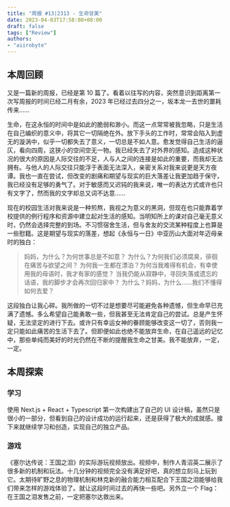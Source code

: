 ```yaml
---
title: "周报 #13|2313 - 生命甘美"
date: 2023-04-03T17:58:08+08:00
draft: false
tags: ["Review"]
authors:
- "aiirobyte"
---
```


## 本周回顾
又是一篇新的周报，已经是第 10 篇了。看着以往写的内容，突然意识到距离第一次写周报的时间已经二月有余，2023 年已经过去四分之一，坂本龙一去世的噩耗传来……

生命，在这永恒的时间中是如此的脆弱和渺小。而这一点常常被我忽略，只是生活在自己编织的意义中，将其它一切隔绝在外。放下手头的工作时，常常会陷入到虚无的漩涡中，似乎一切都失去了意义，一切总是不如人意。愈发觉得自己生活的逼仄，看向四周，这狭小的空间空无一物。我已经失去了对外界的感知。造成这种状况的很大的原因是人际交往的不足，人与人之间的连接是如此的重要，而我却无法拥有。与他人的人际交往只能浮于表面无法深入，亲密关系对我来说更是天方夜谭。我也一直在尝试，但改变的剧痛和期望与现实的巨大落差让我更加趋于保守，我已经没有足够的勇气了。对于敏感而又迟钝的我来说，唯一的表达方式或许也只有文字了，然而我的文字却总又词不达意……

现在的校园生活对我来说是一种煎熬，我视之为意义的黑洞，但现在也只能靠着学校提供的例行程序和资源中建立起对生活的感知。当明知所上的课对自己毫无意义时，仍然会选择完整的到场。不习惯宿舍生活，但与舍友的交流某种程度上也算是一些慰籍。这是期望与现实的落差，想起《永恒与一日》中亚历山大面对年迈母亲时的独白：

> 妈妈，为什么？为何世事总是不如意？
> 为什么？为何我们必须腐臭，徘徊在痛苦与欲望之间？
> 为何我一生都在漂泊？为何当我难得有机会，有幸使用我的母语时，我才有家的感觉？
> 当我仍能从寂静中，寻回失落或遗忘的话语，我的脚步才会再次回归家中？
> 为什么？妈妈，为什么……我们不懂得如何去爱？

这段独白让我心碎。我所做的一切不过是想要尽可能避免各种遗憾，但生命早已充满了遗憾。多么希望自己能勇敢一些，但我甚至无法肯定自己的尝试。总是产生怀疑，无法坚定的进行下去。或许只有幸运女神的眷顾能够改变这一切了，否则我一定只能如此痛苦的生活下去了。但即便如此也绝不能放弃生命，在自己遥远的记忆中，那些单纯而美好的时光仍然在不断的提醒我生命之甘美。我不能放弃，一定，一定。

## 本周探索

### 学习
使用 Next.js + React + Typescript 第一次构建出了自己的 UI 设计稿，虽然只是很小的一部分，但看到自己的设计成功的运行起来，还是获得了极大的成就感。接下来就继续学习和创造，实现自己的独立产品。

### 游戏
《塞尔达传说：王国之泪》的实际游玩视频放出。视频中，制作人青沼英二展示了很多新的机制和玩法。十几分钟的视频完全没有满足好吧，真的想立刻马上玩到它。太期待旷野之息的物理机制和林克新的融合能力相互配合下王国之泪能够给我们带来怎样的游戏体验了。就让这段时间过去的再快一些吧。另外立一个 Flag：在王国之泪发售之前，一定把塞尔达救出来。